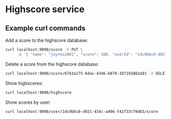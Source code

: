 # Highscore service

## Example curl commands

Add a score to the highscore database:
```bash
curl localhost:9090/score -X PUT \
     -d '{ "name": "joyrex2001", "score": 100, "userId": "1dc9b6c8-d921-434c-a496-f41f33c79d83" }' -H "Content-Type: application/json"
```

Delete a score from the highscore database:
```bash
curl localhost:9090/score/67b3a175-6dac-4346-b879-3d7192882a81 -X DELETE
```

Show highscores:
```bash
curl localhost:9090/highscore
```

Show scores by user:
```bash
curl localhost:9090/user/1dc9b6c8-d921-434c-a496-f41f33c79d83/score
```